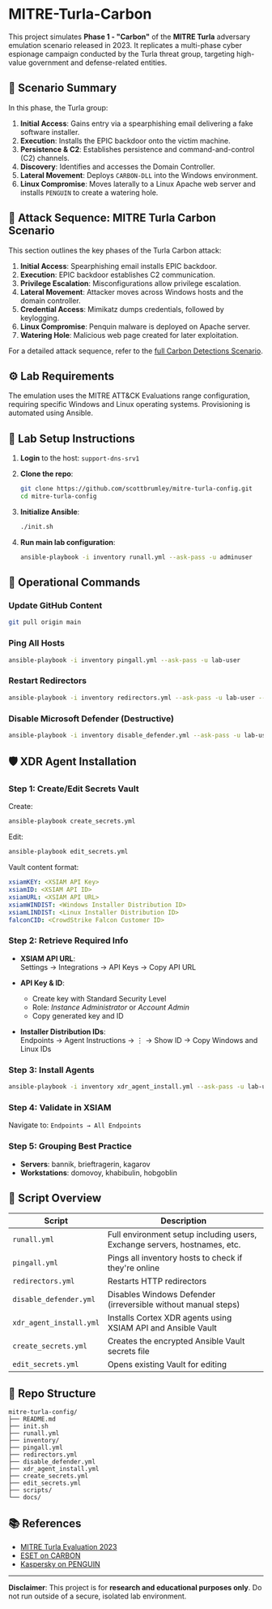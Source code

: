 
# MITRE-Turla-Carbon

This project simulates **Phase 1 - "Carbon"** of the **MITRE Turla** adversary emulation scenario released in 2023. It replicates a multi-phase cyber espionage campaign conducted by the Turla threat group, targeting high-value government and defense-related entities.

## 📌 Scenario Summary

In this phase, the Turla group:

1. **Initial Access**: Gains entry via a spearphishing email delivering a fake software installer.
2. **Execution**: Installs the EPIC backdoor onto the victim machine.
3. **Persistence & C2**: Establishes persistence and command-and-control (C2) channels.
4. **Discovery**: Identifies and accesses the Domain Controller.
5. **Lateral Movement**: Deploys `CARBON-DLL` into the Windows environment.
6. **Linux Compromise**: Moves laterally to a Linux Apache web server and installs `PENGUIN` to create a watering hole.

## 🧪 Attack Sequence: MITRE Turla Carbon Scenario

This section outlines the key phases of the Turla Carbon attack:

1. **Initial Access**: Spearphishing email installs EPIC backdoor.
2. **Execution**: EPIC backdoor establishes C2 communication.
3. **Privilege Escalation**: Misconfigurations allow privilege escalation.
4. **Lateral Movement**: Attacker moves across Windows hosts and the domain controller.
5. **Credential Access**: Mimikatz dumps credentials, followed by keylogging.
6. **Linux Compromise**: Penquin malware is deployed on Apache server.
7. **Watering Hole**: Malicious web page created for later exploitation.

For a detailed attack sequence, refer to the [full Carbon Detections Scenario](https://github.com/center-for-threat-informed-defense/adversary_emulation_library/blob/master/turla/Emulation_Plan/Carbon_Scenario/Carbon_Detections_Scenario.md).

## ⚙️ Lab Requirements

The emulation uses the MITRE ATT&CK Evaluations range configuration, requiring specific Windows and Linux operating systems. Provisioning is automated using Ansible.

## 🔧 Lab Setup Instructions

1. **Login** to the host: `support-dns-srv1`
2. **Clone the repo**:

   ```bash
   git clone https://github.com/scottbrumley/mitre-turla-config.git
   cd mitre-turla-config
   ```

3. **Initialize Ansible**:

   ```bash
   ./init.sh
   ```

4. **Run main lab configuration**:

   ```bash
   ansible-playbook -i inventory runall.yml --ask-pass -u adminuser
   ```

## 🔄 Operational Commands

### Update GitHub Content

```bash
git pull origin main
```

### Ping All Hosts

```bash
ansible-playbook -i inventory pingall.yml --ask-pass -u lab-user
```

### Restart Redirectors

```bash
ansible-playbook -i inventory redirectors.yml --ask-pass -u lab-user --ask-become-pass
```

### Disable Microsoft Defender (Destructive)

```bash
ansible-playbook -i inventory disable_defender.yml --ask-pass -u lab-user --ask-become-pass
```

## 🛡️ XDR Agent Installation

### Step 1: Create/Edit Secrets Vault

Create:

```bash
ansible-playbook create_secrets.yml
```

Edit:

```bash
ansible-playbook edit_secrets.yml
```

Vault content format:

```yaml
xsiamKEY: <XSIAM API Key>
xsiamID: <XSIAM API ID>
xsiamURL: <XSIAM API URL>
xsiamWINDIST: <Windows Installer Distribution ID>
xsiamLINDIST: <Linux Installer Distribution ID>
falconCID: <CrowdStrike Falcon Customer ID>
```

### Step 2: Retrieve Required Info

- **XSIAM API URL**:  
  Settings → Integrations → API Keys → Copy API URL

- **API Key & ID**:  
  - Create key with Standard Security Level
  - Role: *Instance Administrator* or *Account Admin*
  - Copy generated key and ID

- **Installer Distribution IDs**:  
  Endpoints → Agent Instructions → ⋮ → Show ID → Copy Windows and Linux IDs

### Step 3: Install Agents

```bash
ansible-playbook -i inventory xdr_agent_install.yml --ask-pass -u lab-user --ask-become-pass --ask-vault-pass
```

### Step 4: Validate in XSIAM

Navigate to: `Endpoints → All Endpoints`

### Step 5: Grouping Best Practice

- **Servers**: bannik, brieftragerin, kagarov  
- **Workstations**: domovoy, khabibulin, hobgoblin

## 🧰 Script Overview

| Script                     | Description                                                                 |
|----------------------------|-----------------------------------------------------------------------------|
| `runall.yml`              | Full environment setup including users, Exchange servers, hostnames, etc.  |
| `pingall.yml`             | Pings all inventory hosts to check if they're online                        |
| `redirectors.yml`         | Restarts HTTP redirectors                                                   |
| `disable_defender.yml`    | Disables Windows Defender (irreversible without manual steps)              |
| `xdr_agent_install.yml`   | Installs Cortex XDR agents using XSIAM API and Ansible Vault                |
| `create_secrets.yml`      | Creates the encrypted Ansible Vault secrets file                            |
| `edit_secrets.yml`        | Opens existing Vault for editing                                            |

## 📁 Repo Structure

```
mitre-turla-config/
├── README.md
├── init.sh
├── runall.yml
├── inventory/
├── pingall.yml
├── redirectors.yml
├── disable_defender.yml
├── xdr_agent_install.yml
├── create_secrets.yml
├── edit_secrets.yml
├── scripts/
└── docs/
```

## 📚 References

- [MITRE Turla Evaluation 2023](https://attackevals.mitre-engenuity.org/adversaries/turla/)
- [ESET on CARBON](https://www.welivesecurity.com/2017/10/17/turla-carbon-analysis/)
- [Kaspersky on PENGUIN](https://securelist.com/the-penguin-turla-2-0/72084/)

---

**Disclaimer**: This project is for **research and educational purposes only**. Do not run outside of a secure, isolated lab environment.
